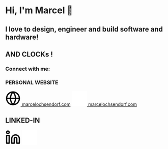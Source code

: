 # Hi, I'm Marcel 👋 

## I love to design, engineer and build software and hardware!

## AND CLOCKs !


### Connect with me:

### PERSONAL WEBSITE
[![website](./img/globe-light.svg) marcelochsendorf.com](http://marcelochsendorf.com#gh-light-mode-only)
[![website](./img/globe-dark.svg) marcelochsendorf.com](http://marcelochsendorf.com#gh-dark-mode-only)
&nbsp;&nbsp;
&nbsp;&nbsp;

## LINKED-IN
[![company](./img/linkedin-light.svg)](https://www.linkedin.com/in/marcel-ochsendorf-82355aa8/#gh-light-mode-only)
[![company](./img/linkedin-dark.svg)](https://www.linkedin.com/in/marcel-ochsendorf-82355aa8/#gh-dark-mode-only)
&nbsp;&nbsp;












[website]: http://marcelochsendorf.com
[company]: https://prodevmo.com/index
[IN]: https://www.linkedin.com/in/marcel-ochsendorf-82355aa8/
